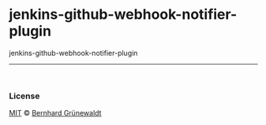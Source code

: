 # jenkins-github-webhook-notifier-plugin
jenkins-github-webhook-notifier-plugin


-----

&nbsp;

### License

[MIT](./LICENSE) © [Bernhard Grünewaldt](https://github.com/clouless)
